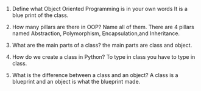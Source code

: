 1. Define what Object Oriented Programming is in your own words
It is a blue print of the class.

2. How many pillars are there in OOP? Name all of them. There are 4 pillars named Abstraction, Polymorphism, Encapsulation,and Inheritance.

3. What are the main parts of a class?
 the main parts are class and object.

4. How do we create a class in Python?
To type in class you have to type in class.

5. What is the difference between a class and an object? 
A class is a blueprint and an object is what the blueprint made.
